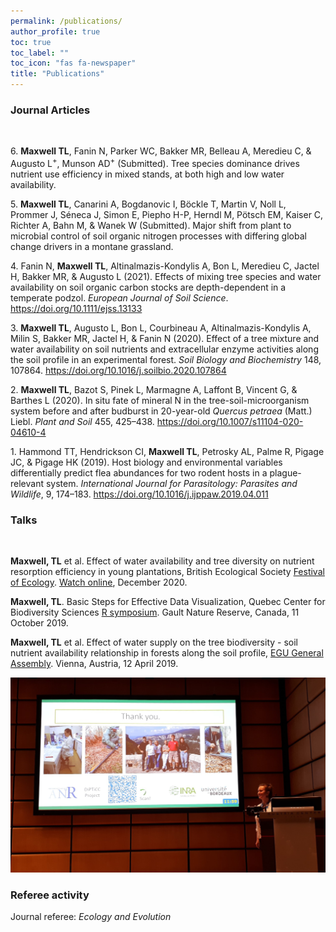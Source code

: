 ```yaml
---
permalink: /publications/
author_profile: true
toc: true
toc_label: ""
toc_icon: "fas fa-newspaper"
title: "Publications"
---
```


### Journal Articles
<br>

6\. **Maxwell TL**, Fanin N, Parker WC, Bakker MR, Belleau A, Meredieu C, & Augusto L<sup>+</sup>, Munson AD<sup>+</sup> (Submitted). Tree species dominance drives nutrient use efficiency in mixed stands, at both high and low water availability. 

5\. **Maxwell TL**, Canarini A, Bogdanovic I, Böckle T, Martin V, Noll L, Prommer J, Séneca J, Simon E, Piepho H-P, Herndl M, Pötsch EM, Kaiser C, Richter A, Bahn M, & Wanek W (Submitted). Major shift from plant to microbial control of soil organic nitrogen processes with differing global change drivers in a montane grassland.   

4\. Fanin N, **Maxwell TL**, Altinalmazis-Kondylis A, Bon L, Meredieu C, Jactel H, Bakker MR, & Augusto L (2021). Effects of mixing tree species and water availability on soil organic carbon stocks are depth-dependent in a temperate podzol.  _European Journal of Soil Science_. <https://doi.org/10.1111/ejss.13133>

3\. **Maxwell TL**, Augusto L, Bon L, Courbineau A, Altinalmazis-Kondylis A, Milin S, Bakker MR, Jactel H, & Fanin N (2020). Effect of a tree mixture and water availability on soil nutrients and extracellular enzyme activities along the soil profile in an experimental forest. _Soil Biology and Biochemistry_ 148, 107864. <https://doi.org/10.1016/j.soilbio.2020.107864>

2\. **Maxwell TL**, Bazot S, Pinek L, Marmagne A, Laffont B, Vincent G, & Barthes L (2020). In situ fate of mineral N in the tree-soil-microorganism system before and after budburst in 20-year-old _Quercus petraea_ (Matt.) Liebl. _Plant and Soil_ 455, 425–438. <https://doi.org/10.1007/s11104-020-04610-4>

1\. Hammond TT, Hendrickson CI, **Maxwell TL**, Petrosky AL, Palme R, Pigage JC, & Pigage HK (2019). Host biology and environmental variables differentially predict flea abundances for two rodent hosts in a plague-relevant system. _International Journal for Parasitology: Parasites and Wildlife_, 9, 174–183. <https://doi.org/10.1016/j.ijppaw.2019.04.011>

### Talks
<br>

**Maxwell, TL** et al. Effect of water availability and tree diversity on nutrient resorption efficiency in young plantations, British Ecological Society [Festival of Ecology](https://www.britishecologicalsociety.org/events/festival-of-ecology/). [Watch online](https://www.youtube.com/watch?v=0JVmuGSupHQ), December 2020. 

**Maxwell, TL**. Basic Steps for Effective Data Visualization, Quebec Center for Biodiversity Sciences [R symposium](https://wiki.qcbs.ca/r_symposium_2019). Gault Nature Reserve, Canada, 11 October 2019.

**Maxwell, TL** et al. Effect of water supply on the tree biodiversity - soil nutrient availability relationship in forests along the soil profile, [EGU General Assembly](https://meetingorganizer.copernicus.org/EGU2019/orals/30819). Vienna, Austria, 12 April 2019. 

<p align="center">
  <img width="600" src="/img/EGU_presentation.png">
</p>


### Referee activity 

Journal referee: _Ecology and Evolution_  
